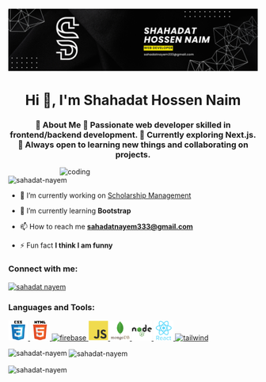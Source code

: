 ![logo](https://github.com/sahadat-nayem/Shahadat-Hossen-Naim/blob/main/Black%20and%20Yellow%20Web%20Developer%20LinkedIn%20Banner.png)
<h1 align="center">Hi 👋, I'm Shahadat Hossen Naim</h1>
<h3 align="center">📌 About Me 🚀 Passionate web developer skilled in frontend/backend development. 🎯 Currently exploring Next.js. 🌱 Always open to learning new things and collaborating on projects.</h3>

<img align="right" alt="coding" width="400" src="https://i.ibb.co.com/zWyf3FLK/68747470733a2f2f6d69726f2e6d656469756d2e636f6d2f6d61782f313336302f302a37513379765349765f7430696f4a2d.gif">

<p align="left"> <img src="https://komarev.com/ghpvc/?username=sahadat-nayem&label=Profile%20views&color=0e75b6&style=flat" alt="sahadat-nayem" /> </p>

- 🔭 I’m currently working on [Scholarship Management](https://scholarship-management-d3f24.web.app/)

- 🌱 I’m currently learning **Bootstrap**

- 📫 How to reach me **sahadatnayem333@gmail.com**

- ⚡ Fun fact **I think I am funny**

<h3 align="left">Connect with me:</h3>
<p align="left">
<a href="https://fb.com/sahadat nayem" target="blank"><img align="center" src="https://raw.githubusercontent.com/rahuldkjain/github-profile-readme-generator/master/src/images/icons/Social/facebook.svg" alt="sahadat nayem" height="30" width="40" /></a>
</p>

<h3 align="left">Languages and Tools:</h3>
<p align="left"> <a href="https://www.w3schools.com/css/" target="_blank" rel="noreferrer"> <img src="https://raw.githubusercontent.com/devicons/devicon/master/icons/css3/css3-original-wordmark.svg" alt="css3" width="40" height="40"/> </a> <a href="https://www.w3.org/html/" target="_blank" rel="noreferrer"> <img src="https://raw.githubusercontent.com/devicons/devicon/master/icons/html5/html5-original-wordmark.svg" alt="html5" width="40" height="40"/> </a> <a href="https://firebase.google.com/" target="_blank" rel="noreferrer"> <img src="https://www.vectorlogo.zone/logos/firebase/firebase-icon.svg" alt="firebase" width="40" height="40"/> </a> <a href="https://developer.mozilla.org/en-US/docs/Web/JavaScript" target="_blank" rel="noreferrer"> <img src="https://raw.githubusercontent.com/devicons/devicon/master/icons/javascript/javascript-original.svg" alt="javascript" width="40" height="40"/> </a> <a href="https://www.mongodb.com/" target="_blank" rel="noreferrer"> <img src="https://raw.githubusercontent.com/devicons/devicon/master/icons/mongodb/mongodb-original-wordmark.svg" alt="mongodb" width="40" height="40"/> </a> <a href="https://nodejs.org" target="_blank" rel="noreferrer"> <img src="https://raw.githubusercontent.com/devicons/devicon/master/icons/nodejs/nodejs-original-wordmark.svg" alt="nodejs" width="40" height="40"/> </a> <a href="https://reactjs.org/" target="_blank" rel="noreferrer"> <img src="https://raw.githubusercontent.com/devicons/devicon/master/icons/react/react-original-wordmark.svg" alt="react" width="40" height="40"/> </a> <a href="https://tailwindcss.com/" target="_blank" rel="noreferrer"> <img src="https://www.vectorlogo.zone/logos/tailwindcss/tailwindcss-icon.svg" alt="tailwind" width="40" height="40"/> </a> </p>

<p><img align="left" src="https://github-readme-stats.vercel.app/api/top-langs?username=sahadat-nayem&show_icons=true&locale=en&layout=compact" alt="sahadat-nayem" /></p>

<p>&nbsp;<img align="center" src="https://github-readme-stats.vercel.app/api?username=sahadat-nayem&show_icons=true&locale=en" alt="sahadat-nayem" /></p>

<p><img align="center" src="https://github-readme-streak-stats.herokuapp.com/?user=sahadat-nayem&" alt="sahadat-nayem" /></p>
